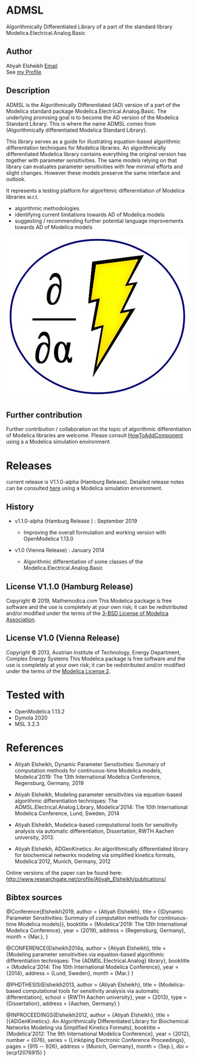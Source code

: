 ADMSL 
=====

Algorithmically Differentiated Library of a part of the standard library Modelica.Electrical.Analog.Basic 

Author 
------

Atiyah Elsheikh [Email](Atiyah.Elsheikh@mathemodica.com)  
See [my Profile](http://mathemodica.com/members/atiyah/)

Description
-----------

ADMSL is the Algorithmically Differentiated (AD) version of a part of the Modelica standard package Modelica.Electrical.Analog.Basic. 
The underlying promising goal is to become the AD version of the Modelica Standard Library. This is where the name ADMSL comes from (Algorithmically differentiated Modelica Standard Library). 

This library serves as a guide for illustrating equation-based algorithmic differentation techniques for Modelica libraries. 
An algorithmically differentiated Modelica library contains everything the original version has together with parameter sensitivities. 
The same models relying on that library can evaluates parameter sensitivities with few minimal efforts and slight changes. However these models preserve the same interface and outlook.

It represents a testing platform for algoirhtmic differerntiation of Modelica libraries w.r.t.
  * algorithmic methodologies 
  * identifying current limitations towards AD of Modelica models  
  * suggesting / recommending further potential language improvements towards AD of Modelica models   

![logo](logo.jpg)


Further contribution
--------------------

Further contribution / collaboration on the topic of algorithmic differentiation of Modelica libraries are welcome. 
Please consult [HowToAddComponent](https://github.com/AtiyahElsheikh/ADMSL/blob/master/UserGuide/HowToAddComponent.mo) using a
a Modelica simulation environment.   


Releases  
========

current release is V1.1.0-alpha (Hamburg Release). Detailed release notes can be consulted [here](https://github.com/AtiyahElsheikh/ADMSL/blob/master/UserGuide/ReleaseNotes.mo) 
using a Modelica simulation environment. 

History
-------

* v1.1.0-alpha (Hamburg Release )   :   September 2019  
	- Improving the overall formulation and working version with OpenModelica 1.13.0

* v1.0         (Vienna Release)     :   January 2014 
	- Algorithmic differentiation of some classes of the Modelica.Electrical.Analog.Basic   


License V1.1.0 (Hamburg Release)
--------------------------------

Copyright © 2019, Mathemodica.com
This Modelica package is free software and the use is completely at your own risk;
it can be redistributed and/or modified under the terms of the [3-BSD License of Modelica Association](https://www.modelica.org/licenses/modelica-3-clause-bsd).

License V1.0 (Vienna Release) 
-----------------------------

Copyright © 2013, Austrian Institute of Technology, Energy Department, Complex Energy Systems
This Modelica package is free software and the use is completely at your own risk;
it can be redistributed and/or modified under the terms of the [Modelica License 2](https://modelica.org/licenses/ModelicaLicense2).


Tested with
============

- OpenModelica 1.13.2 
- Dymola 2020  
- MSL 3.2.3

References 
==========

* Atiyah Elsheikh, Dynamic Parameter Sensitivities: Summary of computation methods for continuous-time Modelica models, Modelica'2019: The 13th International Modelica Conference, Regensburg, Germany, 2019

* Atiyah Elsheikh, Modeling parameter sensitivities via equation-based algorithmic differentiation techniques: The ADMSL.Electrical.Analog.Library, Modelica'2014: The 10th International Modelica Conference, Lund, Sweden, 2014

* Atiyah Elsheikh, Modelica-based computational tools for sensitivity analysis via automatic differentiation, Dissertation, RWTH Aachen university, 2013. 

* Atiyah Elsheikh, ADGenKinetics: An algorithmically differentiated library for biochemical networks modeling via simplified kinetics formats, Modelica'2012, Munich, Germany, 2012  

Online versions of the paper can be found here: 
http://www.researchgate.net/profile/Atiyah_Elsheikh/publications/ 

Bibtex sources 
--------------

@Conference{Elsheikh2019,
author = {Atiyah Elsheikh},
title = {{Dynamic Parameter Sensitivities: Summary of computation methods for continuous-time Modelica models}},
booktitle = {Modelica'2019: The 13th International Modelica Conference},
year = {2019},
address = {Regensburg, Germany},
month = {Mar.},
}

@CONFERENCE{Elsheikh2014a,
author = {Atiyah Elsheikh},
title = {Modeling parameter sensitivities via equation-based algorithmic differentiation techniques: The {ADMSL.Electrical.Analog} library},
booktitle = {Modelica'2014: The 10th International Modelica Conference},
year = {2014},
address = {Lund, Sweden},
month = {Mar.}
}

@PHDTHESIS{Elsheikh2013,
author = {Atiyah Elsheikh},
title = {Modelica-based computational tools for sensitivity analysis via automatic differentiation},
school = {RWTH Aachen university},
year = {2013},
type = {Dissertation},
address = {Aachen, Germany}
}

@INPROCEEDINGS{Elsheikh2012,
author = {Atiyah Elsheikh},
title = {{ADGenKinetics}: An Algorithmically Differentiated Library for Biochemical Networks Modeling via Simplified Kinetics Formats},
booktitle = {Modelica'2012: The 9th International Modelica Conference},
year = {2012},
number = {076},
series = {Linköping Electronic Conference Proceedings},
pages = {915 -- 926},
address = {Munich, Germany},
month = {Sep.},
doi = {ecp12076915}
}


